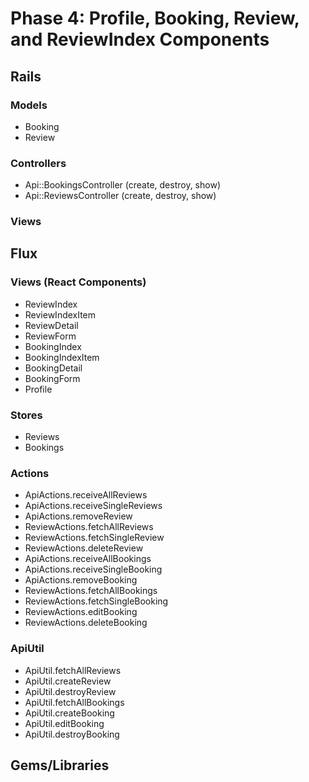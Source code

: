 # Phase 4: Profile, Booking, Review, and ReviewIndex Components

## Rails
### Models
* Booking
* Review

### Controllers
* Api::BookingsController (create, destroy, show)
* Api::ReviewsController (create, destroy, show)

### Views

## Flux
### Views (React Components)
* ReviewIndex
* ReviewIndexItem
* ReviewDetail
* ReviewForm
* BookingIndex
* BookingIndexItem
* BookingDetail
* BookingForm
* Profile

### Stores
* Reviews
* Bookings

### Actions
* ApiActions.receiveAllReviews
* ApiActions.receiveSingleReviews
* ApiActions.removeReview
* ReviewActions.fetchAllReviews
* ReviewActions.fetchSingleReview
* ReviewActions.deleteReview
* ApiActions.receiveAllBookings
* ApiActions.receiveSingleBooking
* ApiActions.removeBooking
* ReviewActions.fetchAllBookings
* ReviewActions.fetchSingleBooking
* ReviewActions.editBooking
* ReviewActions.deleteBooking


### ApiUtil
* ApiUtil.fetchAllReviews
* ApiUtil.createReview
* ApiUtil.destroyReview
* ApiUtil.fetchAllBookings
* ApiUtil.createBooking
* ApiUtil.editBooking
* ApiUtil.destroyBooking

## Gems/Libraries

